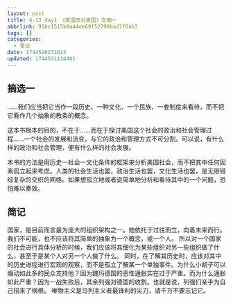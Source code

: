 ```yaml
---
layout: post
title: 4-13 day1 《美国反对美国》文摘一
abbrlink: 91bc1515b9a44ee69f52790bad7f64b3
tags: []
categories:
  - 笔记
date: 1744526231013
updated: 1744531114461
---
```


## 摘选一

……我们应当把它当作一段历史、一种文化、一个民族、一套制度来看待，而不把它看作几个抽象的教条的概念。

这本书根本的目的，不在于……而在于探讨美国这个社会的政治和社会管理过程……一个社会的发展和流变，与它的政治和管理方式不可分割。可以说，有什么样的政治和社会管理，便有什么样的社会发展。

本书的方法是用历史一社会一文化条件的框架来分析美国社会，而不把其中任何因素孤立起来考虑。人类的社会生活也罢，政治生活也罢，文化生活也罢，是无限错综复杂的交织的网络。如果想孤立地或者说简单地分析和看待其中的一个问题，恐怕难以奏效。

## 简记

国家，是目前而言最为庞大的组织架构之一。她依托于过往而立，向着未来而行。我们不可能，也不应该将其简单的抽象为一个概念，或一个人。
所以对一个国家的社会进行具体分析的时候，我们应该将其细化为某些组织对另一些组织做了什么，甚至于是某个人对另一个人做了什么。
同时，在了解其历史时，应该对其中的历史进程进行宏观的观察，而不是孤立了解某一个单独事件。为什么小胡子可以煽动如此多的民众支持他？因为魏玛德国的恶性通胀实在过于严重。而为什么通胀如此严重？因为一战失败后，其余列强对德国的收割。也就是说，列强们亲手为自己招来了祸根。
唯物主义是马列主义者最锋利的尖刀，请千万不要忘记它。
